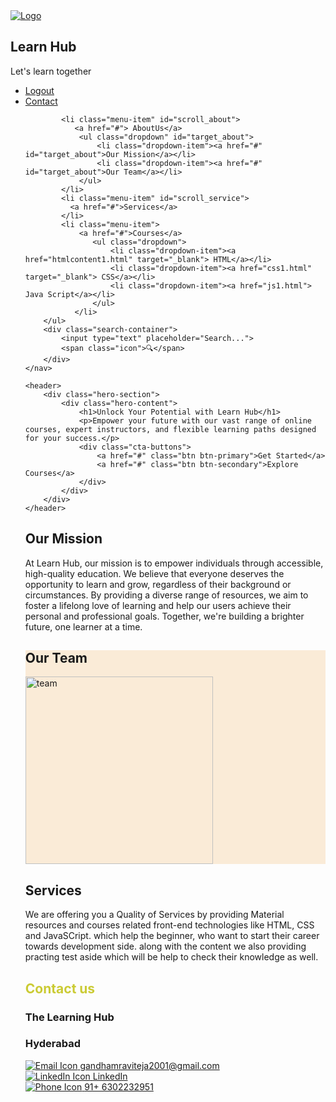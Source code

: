 
<!DOCTYPE html>
<html lang="en">
<head>
    <meta charset="UTF-8">
    <meta name="viewport" content="width=device-width, initial-scale=1.0">
    <title>Learn Hub Navbar</title>
    <link rel="stylesheet" href="navbar.css">
    <link rel="stylesheet" href="section1.css">
</head>
<body>
    <nav class="navbar">
        <div class="logo-container">
            <div class="logo">
                <a href="navbar.html" target="_self"><img src="logo.png" alt="Logo"></a> <!-- replace with actual logo image -->
            </div>
        </div>
        <div>
            <h1 class="title">Learn Hub</h1>
            <p class="tagline">Let's learn together</p>
        </div>
        <ul class="menu">
            <li class="menu-item">
                <a href="C:\Ravi\htmlfiles\FEW_project_2024\login.html" target="_blank">Logout</a>              </li>
              <li class="menu-item" id="scroll_contact">
                <a href="#" target="">Contact</a>
              </li>

            <li class="menu-item" id="scroll_about">
               <a href="#"> AboutUs</a>
                <ul class="dropdown" id="target_about">
                    <li class="dropdown-item"><a href="#" id="target_about">Our Mission</a></li>
                    <li class="dropdown-item"><a href="#"  id="target_about">Our Team</a></li>
                </ul>
            </li>
            <li class="menu-item" id="scroll_service">
              <a href="#">Services</a>
            </li>
            <li class="menu-item">
                <a href="#">Courses</a>
                   <ul class="dropdown">
                       <li class="dropdown-item"><a href="htmlcontent1.html" target="_blank"> HTML</a></li>
                       <li class="dropdown-item"><a href="css1.html" target="_blank"> CSS</a></li>
                       <li class="dropdown-item"><a href="js1.html"> Java Script</a></li>
                   </ul>
               </li>
        </ul>
        <div class="search-container">
            <input type="text" placeholder="Search...">
            <span class="icon">🔍</span>
        </div>
    </nav>
<!--

<div class="cards">
    <h1>What can we do for you?</h1>
</div> -->
    <header>
        <div class="hero-section">
            <div class="hero-content">
                <h1>Unlock Your Potential with Learn Hub</h1>
                <p>Empower your future with our vast range of online courses, expert instructors, and flexible learning paths designed for your success.</p>
                <div class="cta-buttons">
                    <a href="#" class="btn btn-primary">Get Started</a>
                    <a href="#" class="btn btn-secondary">Explore Courses</a>
                </div>
            </div>
        </div>
    </header>
<!--
<div class="image">
    <div class="Quote">
  <h1 style="color: white; font-size: 2.5vw;"> It's teach you how to learn and grow for personal<br>
     as well as in professional manner</h1>
    </div> 
   <img src="C:\Ravi\htmlfiles\FEW_project_2024\navigationBar\learnboy.png" alt="html-logo">
-->
   <!--
<div class="Course-logos">
    <img src="C:\Ravi\htmlfiles\FEW_project_2024\navigationBar\html-logo.png" height="200vh" width="200vw" alt="html-logo">
       <img src="C:\Ravi\htmlfiles\FEW_project_2024\navigationBar\css-logo.png" height="200vh" width="200vw" alt="css-logo">
      <img src="C:\Ravi\htmlfiles\FEW_project_2024\navigationBar\js-logo.png" height="205vh" width="230vw" alt="js-logo">
</div>  -->
</div>
<div class="Mission" id="scroll_mission">
    <div class="Mission-item" id="target_mission">
    <h2>Our Mission</h2>
    <p>
        At Learn Hub, our mission is to empower individuals through accessible, 
        high-quality education. We believe that everyone deserves the opportunity to learn and grow, 
        regardless of their background or circumstances. By providing a diverse range of resources, 
        we aim to foster a lifelong love of learning and help our users achieve their personal and professional goals. 
        Together, we're building a brighter future, one learner at a time.
    </p>
    </div>
   <div class="Mission-item" style="background-color: antiquewhite;">
    <h2>Our Team</h2>
        <img src="team.jpg" alt="team" style="height: 300px; width: 300px;">
    </div>  
</div>



<div class="Services" id="target_service"> 
   
<div class="Serv-item">
    <h2>Services</h2>
     <p>
         We are offering you a Quality of Services by providing Material resources and courses related front-end technologies like HTML, CSS and JavaSCript.
         which help the beginner, who want to start their career towards development side.
         along with the content we also providing practing test aside which will be help to check their knowledge as well.
     </p>
 </div>
</div>

<div class="contact" id="target_contact">
    <h2 style="color: rgb(203, 203, 52);">Contact us</h2>
    <h3>The Learning Hub</h3>
    <h3>Hyderabad</h3>
    <div class="contact-details">
        <a href="mailto:gandhamraviteja2001@gmail.com?subject=Hello&body=How%20are%20you?" target="_blank">
            <img src="mail.png" alt="Email Icon">
            <span>gandhamraviteja2001@gmail.com</span>
        </a>
    </div>
    <div class="contact-details">
        <a href="https://www.linkedin.com/in/gandham-raviteja-8415031bb" target="_blank">
            <img src="linkedin-icon.png" alt="LinkedIn Icon">
            <span>LinkedIn</span>
        </a>
    </div>
    <div class="contact-details">
        <a href="#">
            <img src="phone-icon.png" alt="Phone Icon">
            <span>91+ 6302232951</span> 
        </a>
    </div>
</div>

<script src="navbar.js"></script>

</body>
</html>
